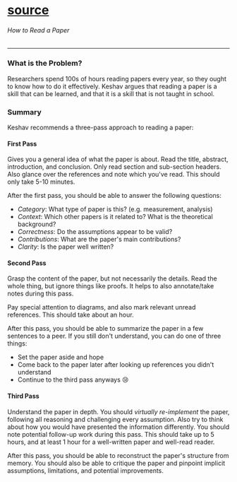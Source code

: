 # [source](https://web.stanford.edu/class/cs114/reading-keshav.pdf)

###### How to Read a Paper

---

### What is the Problem?

Researchers spend 100s of hours reading papers every year, so they ought to know how to do it effectively. Keshav argues that reading a paper is a skill that can be learned, and that it is a skill that is not taught in school. 

### Summary 

Keshav recommends a three-pass approach to reading a paper:

#### First Pass 

Gives you a general idea of what the paper is about. Read the title, abstract, introduction, and conclusion. Only read section and sub-section headers. Also glance over the references and note which you've read. This should only take 5-10 minutes.

After the first pass, you should be able to answer the following questions:

- *Category*: What type of paper is this? (e.g. measurement, analysis)
- *Context*: Which other papers is it related to? What is the theoretical background?
- *Correctness*: Do the assumptions appear to be valid?
- *Contributions*: What are the paper's main contributions?
- *Clarity*: Is the paper well written?

#### Second Pass

Grasp the content of the paper, but not necessarily the details. Read the whole thing, but ignore things like proofs. It helps to also annotate/take notes during this pass.

Pay special attention to diagrams, and also mark relevant unread references. This should take about an hour.

After this pass, you should be able to summarize the paper in a few sentences to a peer. If you still don't understand, you can do one of three things:

- Set the paper aside and hope
- Come back to the paper later after looking up references you didn't understand
- Continue to the third pass anyways 😢

#### Third Pass 

Understand the paper in depth. You should *virtually re-implement* the paper, following all reasoning and challenging every assumption. Also try to think about how you would have presented the information differently. You should note potential follow-up work during this pass. This should take up to 5 hours, and at least 1 hour for a well-written paper and well-read reader.

After this pass, you should be able to reconstruct the paper's structure from memory. You should also be able to critique the paper and pinpoint implicit assumptions, limitations, and potential improvements.

